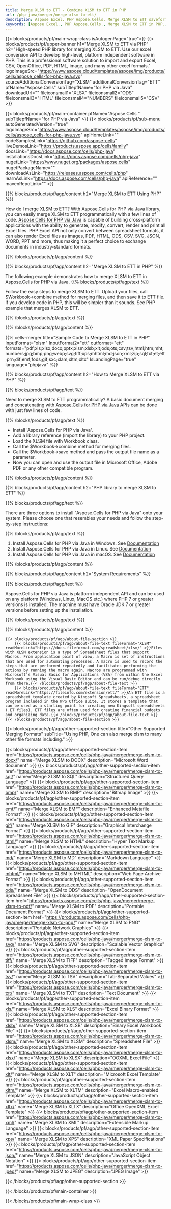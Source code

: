 ```yaml
---
title: Merge XLSM to ETT - Combine XLSM to ETT in PHP
url: /php-java/merger/merge-xlsm-to-ett/ 
description: Aspose Excel. PHP Aspose.Cells. Merge XLSM to ETT saveformat. PHP Combine XLSM to ETT format. Merge XLSM to ETT in PHP. XLSM Merge.
keywords: [Aspose Excel., PHP Aspose.Cells., Merge XLSM to ETT in PHP., PHP Merge XLSM to ett., PHP Combine XLSM to ETT., XLSM Merge]
---
```


{{< blocks/products/pf/main-wrap-class isAutogenPage="true">}}
{{< blocks/products/pf/upper-banner h1="Merge XLSM to ETT via PHP" h2="High-speed PHP library for merging XLSM to ETT. Use our excel conversion API to develop high-level, platform independent software in PHP. This is a professional software solution to import and export Excel, CSV, OpenOffice, PDF, HTML, image, and many other excel formats." logoImageSrc="https://www.aspose.cloud/templates/aspose/img/products/cells/aspose_cells-for-php-java.svg" sourceAdditionalConversionTag="XLSM" additionalConversionTag="ETT" pfName="Aspose.Cells" subTitlepfName="for PHP via Java" downloadUrl="" fileiconsmall1="XLSX" fileiconsmall2="ODS" fileiconsmall3="HTML" fileiconsmall4="NUMBERS" fileiconsmall5="CSV" >}}

{{< blocks/products/pf/main-container pfName="Aspose.Cells " subTitlepfName="for PHP via Java" >}}
{{< blocks/products/pf/sub-menu autoGeneratedVersion="true" logoImageSrc="https://www.aspose.cloud/templates/aspose/img/products/cells/aspose_cells-for-php-java.svg" apiHomeLink="" codeSamplesLink="https://github.com/aspose-cells" liveDemosLink="https://products.aspose.app/cells/family" docsLink="https://docs.aspose.com/cells/php-java" installationsDocsLink="https://docs.aspose.com/cells/php-java" nugetLink="https://www.nuget.org/packages/aspose.cells" nugetPackageName="" downloadAsLink="https://releases.aspose.com/cells/php" learnAsLink="https://docs.aspose.com/cells/php-java" apiReference="" mavenRepoLink="" >}}

{{% blocks/products/pf/agp/content h2="Merge XLSM to ETT Using PHP" %}}

How do I merge XLSM to ETT? With Aspose.Cells for PHP via Java library, you can easily merge XLSM to ETT programmatically with  a few lines of code. [Aspose.Cells for PHP via Java](https://products.aspose.com/cells/php-java/) is capable of building cross-platform applications with the ability to generate, modify, convert, render and print all Excel files. PHP Excel API not only convert between spreadsheet formats, it can also render Excel files as images, PDF, HTML, ODS, CSV, SVG, JSON, WORD, PPT and more, thus making it a perfect choice to exchange documents in industry-standard formats. 

{{% /blocks/products/pf/agp/content %}}

{{% blocks/products/pf/agp/content h2="Merge XLSM to ETT in PHP" %}}

The following example demonstrates how to merge XLSM to ETT in Aspose.Cells for PHP via Java.
{{% blocks/products/pf/agp/text %}}

Follow the easy steps to merge XLSM to ETT. Upload your files, call $Workbook->combine method for merging files, and then save it to ETT file. If you develop code in PHP, this will be simpler than it sounds. See PHP example that merges XLSM to ETT.

{{% /blocks/products/pf/agp/text %}}

{{% /blocks/products/pf/agp/content %}}

{{% cells-merger title="Sample Code to Merge XLSM to ETT in PHP" InputFormat="xlsm" InputFormat2="ett" outformat="ett" formats="pdf;xls;xlsx;docx;pptx;xlsm;xlsb;xlt;ods;ots;csv;tsv;html;htm;mht;numbers;jpg;bmp;png;webp;svg;tiff;xps;mhtml;md;json;xml;zip;sql;txt;et;ett;prn;dif;emf;fods;gif;sxc;xlam;xltm;xltx" IsLandingPage="true" language="phpjava" %}}

{{% blocks/products/pf/agp/content h2="How to Merge XLSM to ETT via PHP" %}}

{{% blocks/products/pf/agp/text %}}

Need to merge XLSM to ETT programmatically? A basic document merging and concatenating with [Aspose.Cells for PHP via Java](https://products.aspose.com/cells/php-java) APIs can be done with just few lines of code.

{{% /blocks/products/pf/agp/text %}}

+  Install 'Aspose.Cells for PHP via Java'.
+  Add a library reference (import the library) to your PHP project.
+  Load the XLSM file with Workbook class.
+  Call the $Workbook->combine method for merging files.
+  Call the $Workbook->save method and pass the output file name as a parameter.
+  Now you can open and use the output file in Microsoft Office, Adobe PDF or any other compatible program.

{{% /blocks/products/pf/agp/content %}}

{{% blocks/products/pf/agp/content h2="PHP library to merge XLSM to ETT" %}}

{{% blocks/products/pf/agp/text %}}

There are three options to install "Aspose.Cells for PHP via Java" onto your system. Please choose one that resembles your needs and follow the step-by-step instructions:

{{% /blocks/products/pf/agp/text %}}

1.  Install Aspose.Cells for PHP via Java in Windows. See [Documentation](https://docs.aspose.com/cells/php-java/setup-and-installation-guidelines/#windows)
1.  Install Aspose.Cells for PHP via Java in Linux. See [Documentation](https://docs.aspose.com/cells/php-java/setup-and-installation-guidelines/#linux)
1.  Install Aspose.Cells for PHP via Java in macOS. See [Documentation](https://docs.aspose.com/cells/php-java/setup-and-installation-guidelines/#mac)


{{% /blocks/products/pf/agp/content %}}

 
{{% blocks/products/pf/agp/content h2="System Requirements" %}}

{{% blocks/products/pf/agp/text %}}

 Aspose.Cells for PHP via Java is platform independent API and can be used on any platform (Windows, Linux, MacOS etc.) where PHP 7 or greater versions is installed. The machine must have Oracle JDK 7 or greater versions before setting up the installation.
 
{{% /blocks/products/pf/agp/text %}}

{{% /blocks/products/pf/agp/content %}}

<!-- aboutfile Starts -->
    {{< blocks/products/pf/agp/about-file-section >}}
        {{< blocks/products/pf/agp/about-file-text fileFormat="XLSM" readMoreLink="https://docs.fileformat.com/spreadsheet/xlsm/" >}}Files with XLSM extension is a type of Spreadsheet files that support Macros. From application point of view, a Macro is set of instructions that are used for automating processes. A macro is used to record the steps that are performed repeatedly and facilitates performing the actions by running the macro again. Macros are programmed with Microsoft’s Visual Basic for Applications (VBA) from within the Excel Workbook using the Visual Basic Editor and can be run/debug directly from there.{{< /blocks/products/pf/agp/about-file-text >}}
        {{< blocks/products/pf/agp/about-file-text fileFormat="ETT" readMoreLink="https://fileinfo.com/extension/ett/" >}}An ETT file is a spreadsheet template created by Kingsoft Spreadsheets, a spreadsheet program included in the WPS Office suite. It stores a template that can be used as a starting point for creating new Kingsoft spreadsheets (.ET files). ETT files are often used for creating financial budgets and organizing data.{{< /blocks/products/pf/agp/about-file-text >}}
    {{< /blocks/products/pf/agp/about-file-section >}}
<!-- aboutfile Ends -->

{{< blocks/products/pf/agp/other-supported-section title="Other Supported Merging Formats" subTitle="Using PHP, One can also merge xlsm to many other file formats including." >}}

{{< blocks/products/pf/agp/other-supported-section-item href="https://products.aspose.com/cells/php-java/merger/merge-xlsm-to-docx/" name="Merge XLSM to DOCX" description="Microsoft Word document" >}}
{{< blocks/products/pf/agp/other-supported-section-item href="https://products.aspose.com/cells/php-java/merger/merge-xlsm-to-sql/" name="Merge XLSM to SQL" description="Structured Query Language" >}}
{{< blocks/products/pf/agp/other-supported-section-item href="https://products.aspose.com/cells/php-java/merger/merge-xlsm-to-bmp/" name="Merge XLSM to BMP" description="Bitmap Image" >}}
{{< blocks/products/pf/agp/other-supported-section-item href="https://products.aspose.com/cells/php-java/merger/merge-xlsm-to-emf/" name="Merge XLSM to EMF" description="Enhanced Metafile Format" >}}
{{< blocks/products/pf/agp/other-supported-section-item href="https://products.aspose.com/cells/php-java/merger/merge-xlsm-to-gif/" name="Merge XLSM to GIF" description="Graphical Interchange Format" >}}
{{< blocks/products/pf/agp/other-supported-section-item href="https://products.aspose.com/cells/php-java/merger/merge-xlsm-to-html/" name="Merge XLSM to HTML" description="Hyper Text Markup Language" >}}
{{< blocks/products/pf/agp/other-supported-section-item href="https://products.aspose.com/cells/php-java/merger/merge-xlsm-to-md/" name="Merge XLSM to MD" description="Markdown Language" >}}
{{< blocks/products/pf/agp/other-supported-section-item href="https://products.aspose.com/cells/php-java/merger/merge-xlsm-to-mhtml/" name="Merge XLSM to MHTML" description="Web Page Archive Format" >}}
{{< blocks/products/pf/agp/other-supported-section-item href="https://products.aspose.com/cells/php-java/merger/merge-xlsm-to-ods/" name="Merge XLSM to ODS" description="OpenDocument Spreadsheet File" >}}
{{< blocks/products/pf/agp/other-supported-section-item href="https://products.aspose.com/cells/php-java/merger/merge-xlsm-to-pdf/" name="Merge XLSM to PDF" description="Portable Document Format" >}}
{{< blocks/products/pf/agp/other-supported-section-item href="https://products.aspose.com/cells/php-java/merger/merge-xlsm-to-png/" name="Merge XLSM to PNG" description="Portable Network Graphics" >}}
{{< blocks/products/pf/agp/other-supported-section-item href="https://products.aspose.com/cells/php-java/merger/merge-xlsm-to-svg/" name="Merge XLSM to SVG" description="Scalable Vector Graphics" >}}
{{< blocks/products/pf/agp/other-supported-section-item href="https://products.aspose.com/cells/php-java/merger/merge-xlsm-to-tiff/" name="Merge XLSM to TIFF" description="Tagged Image Format" >}}
{{< blocks/products/pf/agp/other-supported-section-item href="https://products.aspose.com/cells/php-java/merger/merge-xlsm-to-tsv/" name="Merge XLSM to TSV" description="Tab-Separated Values" >}}
{{< blocks/products/pf/agp/other-supported-section-item href="https://products.aspose.com/cells/php-java/merger/merge-xlsm-to-txt/" name="Merge XLSM to TXT" description="Text Document" >}}
{{< blocks/products/pf/agp/other-supported-section-item href="https://products.aspose.com/cells/php-java/merger/merge-xlsm-to-xls/" name="Merge XLSM to XLS" description="Excel Binary Format" >}}
{{< blocks/products/pf/agp/other-supported-section-item href="https://products.aspose.com/cells/php-java/merger/merge-xlsm-to-xlsb/" name="Merge XLSM to XLSB" description="Binary Excel Workbook File" >}}
{{< blocks/products/pf/agp/other-supported-section-item href="https://products.aspose.com/cells/php-java/merger/merge-xlsm-to-xlsm/" name="Merge XLSM to XLSM" description="Spreadsheet File" >}}
{{< blocks/products/pf/agp/other-supported-section-item href="https://products.aspose.com/cells/php-java/merger/merge-xlsm-to-xlsx/" name="Merge XLSM to XLSX" description="OOXML Excel File" >}}
{{< blocks/products/pf/agp/other-supported-section-item href="https://products.aspose.com/cells/php-java/merger/merge-xlsm-to-xlt/" name="Merge XLSM to XLT" description="Microsoft Excel Template" >}}
{{< blocks/products/pf/agp/other-supported-section-item href="https://products.aspose.com/cells/php-java/merger/merge-xlsm-to-xltm/" name="Merge XLSM to XLTM" description="Excel Macro-enabled Template" >}}
{{< blocks/products/pf/agp/other-supported-section-item href="https://products.aspose.com/cells/php-java/merger/merge-xlsm-to-xltx/" name="Merge XLSM to XLTX" description="Office OpenXML Excel Template" >}}
{{< blocks/products/pf/agp/other-supported-section-item href="https://products.aspose.com/cells/php-java/merger/merge-xlsm-to-xml/" name="Merge XLSM to XML" description="Extensible Markup Language" >}}
{{< blocks/products/pf/agp/other-supported-section-item href="https://products.aspose.com/cells/php-java/merger/merge-xlsm-to-xps/" name="Merge XLSM to XPS" description="XML Paper Specifications" >}}
{{< blocks/products/pf/agp/other-supported-section-item href="https://products.aspose.com/cells/php-java/merger/merge-xlsm-to-json/" name="Merge XLSM to JSON" description="JavaScript Object Notation" >}}
{{< blocks/products/pf/agp/other-supported-section-item href="https://products.aspose.com/cells/php-java/merger/merge-xlsm-to-jpeg/" name="Merge XLSM to JPEG" description="JPEG Image" >}}

{{< /blocks/products/pf/agp/other-supported-section >}}

{{< /blocks/products/pf/main-container >}}
    
{{< /blocks/products/pf/main-wrap-class >}}

